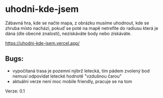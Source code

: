 # uhodni-kde-jsem
Zábavná hra, kde se načte mapa, z obrázku musíme uhodnout, kde se zhruba místo nachází, pokuď se poté na mapě netrefíte do radiusu která je dána (dle obecné znalosti), nezískáváte body nebo získáváte.

https://uhodni-kde-jsem.vercel.app/

## Bugs:

* vypočítaná trasa je pozemní nýbrž letecká, tím pádem zvolený bod nemusí odpovídat letecké hodnotě "vzdušnou čarou"
* aktuální verze není moc mobile friendly, pracuje se na tom

Verze: 0.1
